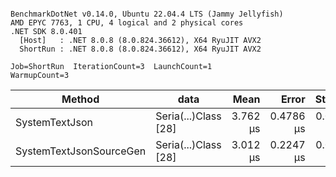 ```

BenchmarkDotNet v0.14.0, Ubuntu 22.04.4 LTS (Jammy Jellyfish)
AMD EPYC 7763, 1 CPU, 4 logical and 2 physical cores
.NET SDK 8.0.401
  [Host]   : .NET 8.0.8 (8.0.824.36612), X64 RyuJIT AVX2
  ShortRun : .NET 8.0.8 (8.0.824.36612), X64 RyuJIT AVX2

Job=ShortRun  IterationCount=3  LaunchCount=1  
WarmupCount=3  

```
| Method                  | data                 | Mean     | Error     | StdDev    | Min      | Max      | Gen0   | Allocated |
|------------------------ |--------------------- |---------:|----------:|----------:|---------:|---------:|-------:|----------:|
| SystemTextJson          | Seria(...)Class [28] | 3.762 μs | 0.4786 μs | 0.0262 μs | 3.740 μs | 3.791 μs | 0.0229 |   2.07 KB |
| SystemTextJsonSourceGen | Seria(...)Class [28] | 3.012 μs | 0.2247 μs | 0.0123 μs | 2.998 μs | 3.020 μs | 0.0267 |    2.2 KB |

